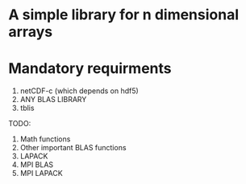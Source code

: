 # A simple library for n dimensional arrays

# Mandatory requirments
1) netCDF-c (which depends on hdf5)
2) ANY BLAS LIBRARY
3) tblis 


TODO:
1) Math functions
2) Other important BLAS functions
3) LAPACK
4) MPI BLAS
5) MPI LAPACK
